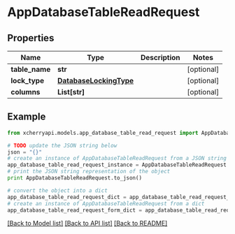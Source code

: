 # AppDatabaseTableReadRequest


## Properties

Name | Type | Description | Notes
------------ | ------------- | ------------- | -------------
**table_name** | **str** |  | [optional] 
**lock_type** | [**DatabaseLockingType**](DatabaseLockingType.md) |  | [optional] 
**columns** | **List[str]** |  | [optional] 

## Example

```python
from xcherryapi.models.app_database_table_read_request import AppDatabaseTableReadRequest

# TODO update the JSON string below
json = "{}"
# create an instance of AppDatabaseTableReadRequest from a JSON string
app_database_table_read_request_instance = AppDatabaseTableReadRequest.from_json(json)
# print the JSON string representation of the object
print AppDatabaseTableReadRequest.to_json()

# convert the object into a dict
app_database_table_read_request_dict = app_database_table_read_request_instance.to_dict()
# create an instance of AppDatabaseTableReadRequest from a dict
app_database_table_read_request_form_dict = app_database_table_read_request.from_dict(app_database_table_read_request_dict)
```
[[Back to Model list]](../README.md#documentation-for-models) [[Back to API list]](../README.md#documentation-for-api-endpoints) [[Back to README]](../README.md)


